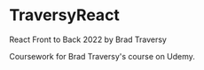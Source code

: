 # TraversyReact
React Front to Back 2022 by Brad Traversy

Coursework for Brad Traversy's course on Udemy.
